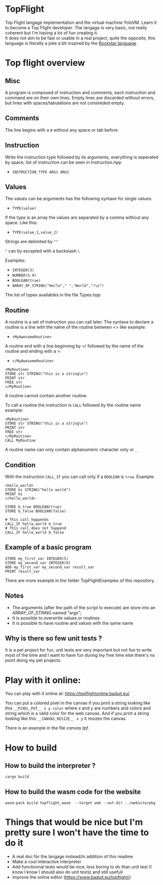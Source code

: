 # TopFlight
Top Flight langage implementation and the virtual machine YoloVM. Learn it to become a Top Flight developer. The langage is very basic, not really coherent but I'm having a lot of fun creating it.  
It does not aim to be fast or usable in a real project, quite the opposite, this language is literally a joke a bit inspired by the [Rockstar language](https://github.com/RockstarLang/rockstar).

# Top flight overview
## Misc
A program is composed of instruction and comments, each instruction and command are on their own lines.
Empty lines are discarded without errors, but lines with spaces/tabulations are not consireded empty.

## Comments
The line begins with a `#` without any space or tab before

## Instruction
Write the instruction type followed by its arguments, everything is seperated by space, list of instruction can be seen in Instruction.hpp
- `INSTRUCTION_TYPE ARG1 ARG2`

## Values
The values can be arguments has the following syntaxe for single values:
* `TYPE(value)`

If the type is an array the values are separated by a comma without any space. Like this:
* `TYPE(value_1,value_2)`

Strings are delimited by `""`

`"` can by escapted with a backslash `\`

Examples:
* `INTEGER(3)` 
* `NUMBER(5.9)`
* `BOOLEAN(true)`
* `ARRAY_OF_STRING("Hello"," ","World","!\n")`

The list of types availables in the file Types.hpp

## Routine
A routine is a set of instruction you can call later. The syntaxe to declare a routine is a line with the name of the routine between <> like example:
* `<MyAwesomeRoutine>`

A routine end with a line beginning by </ followed by the name of the routine and ending with a >:
* `</MyAwesomeRoutine>`

```
<MyRoutine>
STORE str STRING("this is a string\n")
PRINT str
FREE str
</MyRoutine>
```

A routine cannot contain another routine.

To call a routine the instruction is `CALL` followed by the routine name example:
```
<MyRoutine>
STORE str STRING("this is a string\n")
PRINT str
FREE str
</MyRoutine>
CALL MyRoutine
```
A routine name can only contain alphanumeric character only or `_` 

## Condition
With the instruction `CALL_IF` you can call only if a `BOOLEAN` is `true`. Example:
```
<hello_world>
STORE hi STRING("hello world")
PRINT hi
</hello_world>

STORE b_true BOOLEAN(true)
STORE b_false BOOLEAN(false)

# This call happends
CALL_IF hello_world b_true
# This call does not happend
CALL_IF hello_world b_false
```

## Example of a basic program
```
STORE my_first_var INTEGER(5)
STORE my_second_var INTEGER(9)
ADD my_first_var my_second_var result_var
PRINT result_var
```
There are more example in the folder TopFlightExamples of this repository.

## Notes
* The arguments (after the path of the script to execute) are store into an ARRAY_OF_STRING named "args";
* It is possible to overwrite values or routines
* It is possible to have routine and values with the same name

## Why is there so few unit tests ?
It is a pet project for fun, unit tests are very important but not fun to write most of the time and I want to have fun during my free time else there's no point doing my pet projects.

# Play with it online:
You can play with it online at: https://topflightonline.baduit.eu/

You can put a colored pixel in the canvas if you print a string looking like this `__PIXEL_PUT__ x y color` where x and y are numbers and colors and string which is a valid color for the web canvas.
And if you print a string looking like this `__CANVAS_RESIZE__ x y` it resizes the canvas.

There is an example in the file _canvas.tpf_.

# How to build
## How to build the interpreter ?
`cargo build`

## How to build the wasm code for the website
`wasm-pack build topflight_wasm  --target web --out-dir ../website/pkg`

# Things that would be nice but I'm pretty sure I won't have the time to do it
- A real doc for the langage instead/in addition of this readme
- Make a cool interactive interpreter
- Add functionnal tests would be nice, less boring to do than unit test (I know I know I should also do unit tests) and still usefull
- Improve the online editor (https://www.baduit.eu/topflight/)

